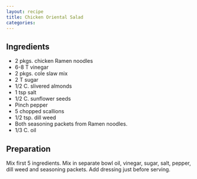 ```yaml
---
layout: recipe
title: Chicken Oriental Salad
categories:
---
```


## Ingredients

- 2 pkgs. chicken Ramen noodles
- 6-8 T vinegar
- 2 pkgs. cole slaw mix
- 2 T sugar
- 1/2 C. slivered almonds
- 1 tsp salt
- 1/2 C. sunflower seeds
- Pinch pepper
- 5 chopped scallions
- 1/2 tsp. dill weed
- Both seasoning packets from Ramen noodles.
- 1/3 C. oil

## Preparation

Mix first 5 ingredients.  Mix in separate bowl oil, vinegar, sugar, salt, pepper, dill weed and seasoning packets.  Add dressing just before serving.